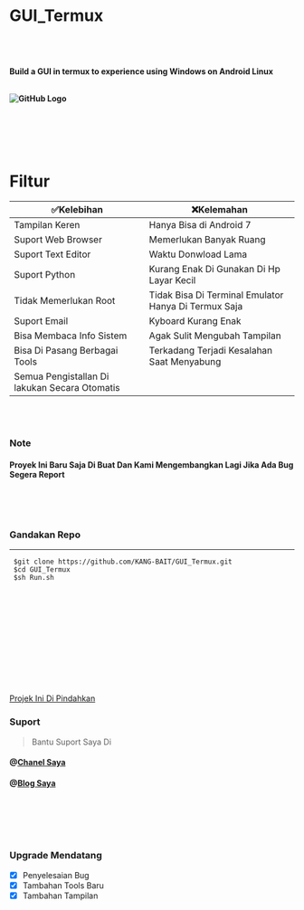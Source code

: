 # GUI_Termux
<br><br>
<h4>Build a GUI in termux to experience using Windows on Android Linux
<br>
<br>


![GitHub Logo](/docs/20210322_094134.png)


<br><br><br><br>


# Filtur



   ✅Kelebihan   | ❌Kelemahan 
----------------- | ---------------
Tampilan Keren | Hanya Bisa di Android 7 
Suport Web Browser | Memerlukan Banyak Ruang
Suport Text Editor | Waktu Donwload Lama
Suport Python | Kurang Enak Di Gunakan Di Hp Layar Kecil
Tidak Memerlukan Root | Tidak Bisa Di Terminal Emulator Hanya Di Termux Saja
Suport Email | Kyboard Kurang Enak
Bisa Membaca Info Sistem | Agak Sulit Mengubah Tampilan
Bisa Di Pasang Berbagai Tools | Terkadang Terjadi Kesalahan Saat Menyabung
Semua Pengistallan Di lakukan Secara Otomatis | 

<br>
<br>

<h3>Note</h3>

<h4>Proyek Ini Baru Saja Di Buat Dan Kami Mengembangkan Lagi Jika Ada Bug Segera Report

<br><br><br>

<h3>Gandakan Repo</h3>

------------------------------------------------------------
     $git clone https://github.com/KANG-BAIT/GUI_Termux.git
     $cd GUI_Termux
     $sh Run.sh   


<br><br><br><br><br><br><br><br><br><br>

<a href="https://bait-linux.000webhostapp.com/">Projek Ini Di Pindahkan</a>

<h3>Suport</h3>

>Bantu Suport Saya Di 

<h4>@<a href="https://youtube.com/c/KangBaIT">Chanel Saya</a></h4>


<h4>@<a href="https://kang-bait.blogspot.com">Blog Saya</a></h4>
<br><br><br><br>


<h3>Upgrade Mendatang</h3>


- [x] Penyelesaian Bug
- [x] Tambahan Tools Baru
- [x] Tambahan Tampilan
